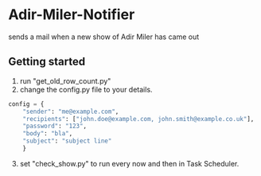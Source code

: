 # Adir-Miler-Notifier
sends a mail when a new show of Adir Miler has came out
## Getting started
1. run "get_old_row_count.py"
2. change the config.py file to your details.
```python
config = {
	"sender": "me@example.com",
	"recipients": ["john.doe@example.com, john.smith@example.co.uk"],
	"password": "123",
	"body": "bla",
	"subject": "subject line"
	}
```
 3. set "check_show.py" to run every now and then in Task Scheduler.
